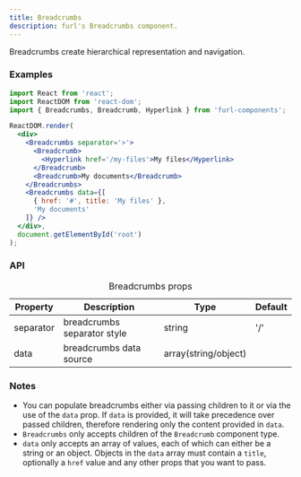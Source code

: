```yaml
---
title: Breadcrumbs
description: furl's Breadcrumbs component.
---
```


Breadcrumbs create hierarchical representation and navigation.

### Examples

<breadcrumbexamples></breadcrumbexamples>

```jsx
import React from 'react';
import ReactDOM from 'react-dom';
import { Breadcrumbs, Breadcrumb, Hyperlink } from 'furl-components';

ReactDOM.render(
  <div>
    <Breadcrumbs separator='>'>
      <Breadcrumb>
        <Hyperlink href='/my-files'>My files</Hyperlink>
      </Breadcrumb>
      <Breadcrumb>My documents</Breadcrumb>
    </Breadcrumbs>
    <Breadcrumbs data={[
      { href: '#', title: 'My files' },
      'My documents'
    ]} />
  </div>, 
  document.getElementById('root')
);
```

### API

<table>
  <caption>Breadcrumbs props</caption>
  <thead>
    <tr>
      <th>Property</th>
      <th colspan="3">Description</th>
      <th>Type</th>
      <th>Default</th>
    </tr>
  </thead>
  <tbody>
    <tr>
      <td class="font-c">separator</td>
      <td colspan="3">breadcrumbs separator style</td>
      <td>string</td>
      <td class='font-c'>'/'</td>
    </tr>
    <tr>
      <td class="font-c">data</td>
      <td colspan="3">breadcrumbs data source</td>
      <td>array(string/object)</td>
      <td class='font-c'></td>
    </tr>
  </tbody>
</table>

### Notes

* You can populate breadcrumbs either via passing children to it or via the use of the `data` prop. If `data` is provided, it will take precedence over passed children, therefore rendering only the content provided in `data`.
* `Breadcrumbs` only accepts children of the `Breadcrumb` component type.
* `data` only accepts an array of values, each of which can either be a string or an object. Objects in the `data` array must contain a `title`, optionally a `href` value and any other props that you want to pass.
